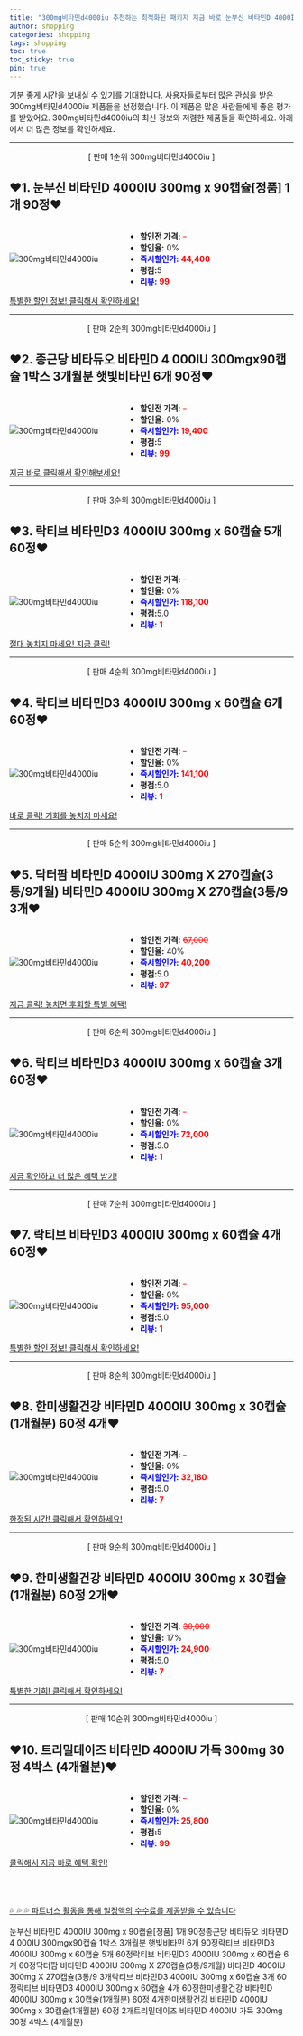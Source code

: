 ```yaml
---
title: "300mg비타민d4000iu 추천하는 최적화된 패키지 지금 바로 눈부신 비타민D 4000IU 300mg x"
author: shopping
categories: shopping
tags: shopping
toc: true
toc_sticky: true
pin: true
---
```

기분 좋게 시간을 보내실 수 있기를 기대합니다. 사용자들로부터 많은 관심을 받은 300mg비타민d4000iu 제품들을 선정했습니다. 이 제품은 많은 사람들에게 좋은 평가를 받았어요. 300mg비타민d4000iu의 최신 정보와 저렴한 제품들을 확인하세요. 아래에서 더 많은 정보를 확인하세요.

---
<p class="toplist" style="margin: 0 auto; display: block; width: fit-content;">[ 판매 1순위 300mg비타민d4000iu ]</p>

<h2><strong>❤️1. 눈부신 비타민D 4000IU 300mg x 90캡슐[정품] 1개 90정❤️</strong></h2>

<div style="display: flex; align-items: center;">
    <div style="flex: 0.4;">
        <img src="https://thumbnail6.coupangcdn.com/thumbnails/remote/230x230ex/image/vendor_inventory/8e71/d2f27ecd42f33a2cfc28068002c5b294b4c770aeec00bb011ce3dd5a0d73.PNG" alt="300mg비타민d4000iu" style="max-width: 100%;">
    </div>
    <div style="flex: 0.6; margin-left: 10px;">
        <ul>
            <li><strong>할인전 가격:</strong> <del style="color: red;">-</del></li>
            <li><strong>할인율:</strong> 0%</li>
            <li><span style='color:blue'><strong>즉시할인가:</strong></span> <span style='color:red'><strong>44,400</strong></span></li>
            <li><strong>평점:</strong>5</li>
            <li><span style='color:blue'><strong>리뷰:</strong></span> <span style='color:red'><strong>99</strong></span></li>
        </ul>
    </div>
</div>
<div class="center">
    <a href="https://selin100587.github.io?lptag=AF9450613&subid=githubio&pageKey=8209996869&traceid=V0-153&itemId=23561334584&vendorItemId=90755415663" class="myButton">
        특별한 할인 정보! 클릭해서 확인하세요!
    </a>
</div>


---
<p class="toplist" style="margin: 0 auto; display: block; width: fit-content;">[ 판매 2순위 300mg비타민d4000iu ]</p>

<h2><strong>❤️2. 종근당 비타듀오 비타민D 4 000IU 300mgx90캡슐 1박스 3개월분 햇빛비타민 6개 90정❤️</strong></h2>

<div style="display: flex; align-items: center;">
    <div style="flex: 0.4;">
        <img src="https://thumbnail7.coupangcdn.com/thumbnails/remote/230x230ex/image/vendor_inventory/26a8/a42ca295d61cb939171a0e416678de24a4d21650ad98324688f72f6f71ef.jpg" alt="300mg비타민d4000iu" style="max-width: 100%;">
    </div>
    <div style="flex: 0.6; margin-left: 10px;">
        <ul>
            <li><strong>할인전 가격:</strong> <del style="color: red;">-</del></li>
            <li><strong>할인율:</strong> 0%</li>
            <li><span style='color:blue'><strong>즉시할인가:</strong></span> <span style='color:red'><strong>19,400</strong></span></li>
            <li><strong>평점:</strong>5</li>
            <li><span style='color:blue'><strong>리뷰:</strong></span> <span style='color:red'><strong>99</strong></span></li>
        </ul>
    </div>
</div>
<div class="center">
    <a href="https://selin100587.github.io?lptag=AF9450613&subid=githubio&pageKey=7737268756&traceid=V0-153&itemId=21428278164&vendorItemId=90745072037" class="myButton">
        지금 바로 클릭해서 확인해보세요!
    </a>
</div>


---
<p class="toplist" style="margin: 0 auto; display: block; width: fit-content;">[ 판매 3순위 300mg비타민d4000iu ]</p>

<h2><strong>❤️3. 락티브 비타민D3 4000IU 300mg x 60캡슐 5개 60정❤️</strong></h2>

<div style="display: flex; align-items: center;">
    <div style="flex: 0.4;">
        <img src="https://thumbnail8.coupangcdn.com/thumbnails/remote/230x230ex/image/vendor_inventory/c33f/b33dab2c86cc539ac2ec312acc032f08aae3734ad8828e1e9d8683e9ec61.jpg" alt="300mg비타민d4000iu" style="max-width: 100%;">
    </div>
    <div style="flex: 0.6; margin-left: 10px;">
        <ul>
            <li><strong>할인전 가격:</strong> <del style="color: red;">-</del></li>
            <li><strong>할인율:</strong> 0%</li>
            <li><span style='color:blue'><strong>즉시할인가:</strong></span> <span style='color:red'><strong>118,100</strong></span></li>
            <li><strong>평점:</strong>5.0</li>
            <li><span style='color:blue'><strong>리뷰:</strong></span> <span style='color:red'><strong>1</strong></span></li>
        </ul>
    </div>
</div>
<div class="center">
    <a href="https://selin100587.github.io?lptag=AF9450613&subid=githubio&pageKey=8207024528&traceid=V0-153&itemId=23594741056&vendorItemId=90620603556" class="myButton">
        절대 놓치지 마세요! 지금 클릭!
    </a>
</div>


---
<p class="toplist" style="margin: 0 auto; display: block; width: fit-content;">[ 판매 4순위 300mg비타민d4000iu ]</p>

<h2><strong>❤️4. 락티브 비타민D3 4000IU 300mg x 60캡슐 6개 60정❤️</strong></h2>

<div style="display: flex; align-items: center;">
    <div style="flex: 0.4;">
        <img src="https://thumbnail9.coupangcdn.com/thumbnails/remote/230x230ex/image/vendor_inventory/1966/598c8b72b036df3d8456fd7ea8c1cbedc3980981846091ed62c8d63c98ca.jpg" alt="300mg비타민d4000iu" style="max-width: 100%;">
    </div>
    <div style="flex: 0.6; margin-left: 10px;">
        <ul>
            <li><strong>할인전 가격:</strong> <del style="color: red;">-</del></li>
            <li><strong>할인율:</strong> 0%</li>
            <li><span style='color:blue'><strong>즉시할인가:</strong></span> <span style='color:red'><strong>141,100</strong></span></li>
            <li><strong>평점:</strong>5.0</li>
            <li><span style='color:blue'><strong>리뷰:</strong></span> <span style='color:red'><strong>1</strong></span></li>
        </ul>
    </div>
</div>
<div class="center">
    <a href="https://selin100587.github.io?lptag=AF9450613&subid=githubio&pageKey=8207024528&traceid=V0-153&itemId=23594740769&vendorItemId=90620602711" class="myButton">
        바로 클릭! 기회를 놓치지 마세요!
    </a>
</div>


---
<p class="toplist" style="margin: 0 auto; display: block; width: fit-content;">[ 판매 5순위 300mg비타민d4000iu ]</p>

<h2><strong>❤️5. 닥터팜 비타민D 4000IU 300mg X 270캡슐(3통/9개월) 비타민D 4000IU 300mg X 270캡슐(3통/9 3개❤️</strong></h2>

<div style="display: flex; align-items: center;">
    <div style="flex: 0.4;">
        <img src="https://thumbnail9.coupangcdn.com/thumbnails/remote/230x230ex/image/vendor_inventory/375c/8f21c3a231d63e2e3168ece97f2014368d085601b59f41078d148d725426.jpg" alt="300mg비타민d4000iu" style="max-width: 100%;">
    </div>
    <div style="flex: 0.6; margin-left: 10px;">
        <ul>
            <li><strong>할인전 가격:</strong> <del style="color: red;">67,000</del></li>
            <li><strong>할인율:</strong> 40%</li>
            <li><span style='color:blue'><strong>즉시할인가:</strong></span> <span style='color:red'><strong>40,200</strong></span></li>
            <li><strong>평점:</strong>5.0</li>
            <li><span style='color:blue'><strong>리뷰:</strong></span> <span style='color:red'><strong>97</strong></span></li>
        </ul>
    </div>
</div>
<div class="center">
    <a href="https://selin100587.github.io?lptag=AF9450613&subid=githubio&pageKey=8088182011&traceid=V0-153&itemId=22832521714&vendorItemId=90702787175" class="myButton">
        지금 클릭! 놓치면 후회할 특별 혜택!
    </a>
</div>


---
<p class="toplist" style="margin: 0 auto; display: block; width: fit-content;">[ 판매 6순위 300mg비타민d4000iu ]</p>

<h2><strong>❤️6. 락티브 비타민D3 4000IU 300mg x 60캡슐 3개 60정❤️</strong></h2>

<div style="display: flex; align-items: center;">
    <div style="flex: 0.4;">
        <img src="https://thumbnail6.coupangcdn.com/thumbnails/remote/230x230ex/image/vendor_inventory/c772/a1b189155c577852f719c922bfb0ccf74e0916352b07aaaa99b604f6fa96.jpg" alt="300mg비타민d4000iu" style="max-width: 100%;">
    </div>
    <div style="flex: 0.6; margin-left: 10px;">
        <ul>
            <li><strong>할인전 가격:</strong> <del style="color: red;">-</del></li>
            <li><strong>할인율:</strong> 0%</li>
            <li><span style='color:blue'><strong>즉시할인가:</strong></span> <span style='color:red'><strong>72,000</strong></span></li>
            <li><strong>평점:</strong>5.0</li>
            <li><span style='color:blue'><strong>리뷰:</strong></span> <span style='color:red'><strong>1</strong></span></li>
        </ul>
    </div>
</div>
<div class="center">
    <a href="https://selin100587.github.io?lptag=AF9450613&subid=githubio&pageKey=8207024528&traceid=V0-153&itemId=23594747402&vendorItemId=90620607582" class="myButton">
        지금 확인하고 더 많은 혜택 받기!
    </a>
</div>


---
<p class="toplist" style="margin: 0 auto; display: block; width: fit-content;">[ 판매 7순위 300mg비타민d4000iu ]</p>

<h2><strong>❤️7. 락티브 비타민D3 4000IU 300mg x 60캡슐 4개 60정❤️</strong></h2>

<div style="display: flex; align-items: center;">
    <div style="flex: 0.4;">
        <img src="https://thumbnail6.coupangcdn.com/thumbnails/remote/230x230ex/image/vendor_inventory/e48d/7b879adda6dff4d582cbd9c9d394613b227759e0ecd764f8f671b6ce165a.jpg" alt="300mg비타민d4000iu" style="max-width: 100%;">
    </div>
    <div style="flex: 0.6; margin-left: 10px;">
        <ul>
            <li><strong>할인전 가격:</strong> <del style="color: red;">-</del></li>
            <li><strong>할인율:</strong> 0%</li>
            <li><span style='color:blue'><strong>즉시할인가:</strong></span> <span style='color:red'><strong>95,000</strong></span></li>
            <li><strong>평점:</strong>5.0</li>
            <li><span style='color:blue'><strong>리뷰:</strong></span> <span style='color:red'><strong>1</strong></span></li>
        </ul>
    </div>
</div>
<div class="center">
    <a href="https://selin100587.github.io?lptag=AF9450613&subid=githubio&pageKey=8207024528&traceid=V0-153&itemId=23594741727&vendorItemId=90620604379" class="myButton">
        특별한 할인 정보! 클릭해서 확인하세요!
    </a>
</div>


---
<p class="toplist" style="margin: 0 auto; display: block; width: fit-content;">[ 판매 8순위 300mg비타민d4000iu ]</p>

<h2><strong>❤️8. 한미생활건강 비타민D 4000IU 300mg x 30캡슐(1개월분) 60정 4개❤️</strong></h2>

<div style="display: flex; align-items: center;">
    <div style="flex: 0.4;">
        <img src="https://thumbnail10.coupangcdn.com/thumbnails/remote/230x230ex/image/vendor_inventory/f1d7/256eeed6bf33d60bca19ac70eda20006e0cfeae201a436a302ffd3edaa4d.jpg" alt="300mg비타민d4000iu" style="max-width: 100%;">
    </div>
    <div style="flex: 0.6; margin-left: 10px;">
        <ul>
            <li><strong>할인전 가격:</strong> <del style="color: red;">-</del></li>
            <li><strong>할인율:</strong> 0%</li>
            <li><span style='color:blue'><strong>즉시할인가:</strong></span> <span style='color:red'><strong>32,180</strong></span></li>
            <li><strong>평점:</strong>5.0</li>
            <li><span style='color:blue'><strong>리뷰:</strong></span> <span style='color:red'><strong>7</strong></span></li>
        </ul>
    </div>
</div>
<div class="center">
    <a href="https://selin100587.github.io?lptag=AF9450613&subid=githubio&pageKey=7156741415&traceid=V0-153&itemId=17949111291&vendorItemId=85694130677" class="myButton">
        한정된 시간! 클릭해서 확인하세요!
    </a>
</div>


---
<p class="toplist" style="margin: 0 auto; display: block; width: fit-content;">[ 판매 9순위 300mg비타민d4000iu ]</p>

<h2><strong>❤️9. 한미생활건강 비타민D 4000IU 300mg x 30캡슐(1개월분) 60정 2개❤️</strong></h2>

<div style="display: flex; align-items: center;">
    <div style="flex: 0.4;">
        <img src="https://thumbnail8.coupangcdn.com/thumbnails/remote/230x230ex/image/vendor_inventory/0798/15c1636068681515e7f0d1c372f0025096ab95151ca8f3a70ccab66f4dd1.jpg" alt="300mg비타민d4000iu" style="max-width: 100%;">
    </div>
    <div style="flex: 0.6; margin-left: 10px;">
        <ul>
            <li><strong>할인전 가격:</strong> <del style="color: red;">30,000</del></li>
            <li><strong>할인율:</strong> 17%</li>
            <li><span style='color:blue'><strong>즉시할인가:</strong></span> <span style='color:red'><strong>24,900</strong></span></li>
            <li><strong>평점:</strong>5.0</li>
            <li><span style='color:blue'><strong>리뷰:</strong></span> <span style='color:red'><strong>7</strong></span></li>
        </ul>
    </div>
</div>
<div class="center">
    <a href="https://selin100587.github.io?lptag=AF9450613&subid=githubio&pageKey=7156741415&traceid=V0-153&itemId=17949111293&vendorItemId=85106805611" class="myButton">
        특별한 기회! 클릭해서 확인하세요!
    </a>
</div>


---
<p class="toplist" style="margin: 0 auto; display: block; width: fit-content;">[ 판매 10순위 300mg비타민d4000iu ]</p>

<h2><strong>❤️10. 트리밀데이즈 비타민D 4000IU 가득 300mg 30정 4박스 (4개월분)❤️</strong></h2>

<div style="display: flex; align-items: center;">
    <div style="flex: 0.4;">
        <img src="https://thumbnail9.coupangcdn.com/thumbnails/remote/230x230ex/image/vendor_inventory/63f0/35909b6a2b368e2d21f0b5663b5309dc5e150f26d470f36384d164461696.jpg" alt="300mg비타민d4000iu" style="max-width: 100%;">
    </div>
    <div style="flex: 0.6; margin-left: 10px;">
        <ul>
            <li><strong>할인전 가격:</strong> <del style="color: red;">-</del></li>
            <li><strong>할인율:</strong> 0%</li>
            <li><span style='color:blue'><strong>즉시할인가:</strong></span> <span style='color:red'><strong>25,800</strong></span></li>
            <li><strong>평점:</strong>5</li>
            <li><span style='color:blue'><strong>리뷰:</strong></span> <span style='color:red'><strong>99</strong></span></li>
        </ul>
    </div>
</div>
<div class="center">
    <a href="https://selin100587.github.io?lptag=AF9450613&subid=githubio&pageKey=8218126183&traceid=V0-153&itemId=23611554991&vendorItemId=90637202196" class="myButton">
        클릭해서 지금 바로 혜택 확인!
    </a>
</div>

<br><br><br>[💦 💦 💦 파트너스 활동을 통해 일정액의 수수료를 제공받을 수 있습니다](https://link.coupang.com/a/bcpT2c)<br><br>눈부신 비타민D 4000IU 300mg x 90캡슐[정품] 1개 90정종근당 비타듀오 비타민D 4 000IU 300mgx90캡슐 1박스 3개월분 햇빛비타민 6개 90정락티브 비타민D3 4000IU 300mg x 60캡슐 5개 60정락티브 비타민D3 4000IU 300mg x 60캡슐 6개 60정닥터팜 비타민D 4000IU 300mg X 270캡슐(3통/9개월) 비타민D 4000IU 300mg X 270캡슐(3통/9 3개락티브 비타민D3 4000IU 300mg x 60캡슐 3개 60정락티브 비타민D3 4000IU 300mg x 60캡슐 4개 60정한미생활건강 비타민D 4000IU 300mg x 30캡슐(1개월분) 60정 4개한미생활건강 비타민D 4000IU 300mg x 30캡슐(1개월분) 60정 2개트리밀데이즈 비타민D 4000IU 가득 300mg 30정 4박스 (4개월분)
